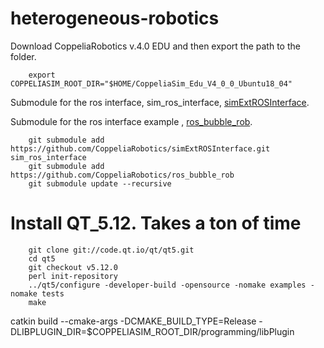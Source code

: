 # heterogeneous-robotics
Download CoppeliaRobotics v.4.0 EDU and then export the path to the folder.

```
    export COPPELIASIM_ROOT_DIR="$HOME/CoppeliaSim_Edu_V4_0_0_Ubuntu18_04"
```

Submodule for the ros interface, sim_ros_interface, [simExtROSInterface](https://github.com/CoppeliaRobotics/simExtROSInterface).

Submodule for the ros interface example , [ros_bubble_rob](https://github.com/CoppeliaRobotics/ros_bubble_rob).

```
    git submodule add  https://github.com/CoppeliaRobotics/simExtROSInterface.git sim_ros_interface
    git submodule add  https://github.com/CoppeliaRobotics/ros_bubble_rob
    git submodule update --recursive
```



# Install QT_5.12. Takes a ton of time

```
    git clone git://code.qt.io/qt/qt5.git
    cd qt5
    git checkout v5.12.0
    perl init-repository
    ../qt5/configure -developer-build -opensource -nomake examples -nomake tests
    make
```


catkin build --cmake-args -DCMAKE_BUILD_TYPE=Release -DLIBPLUGIN_DIR=$COPPELIASIM_ROOT_DIR/programming/libPlugin

